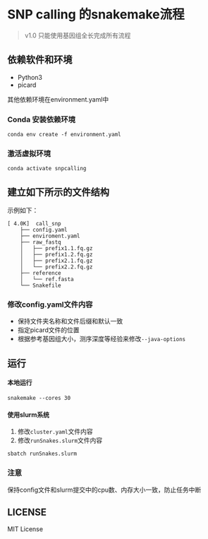 # SNP calling 的snakemake流程

> v1.0 只能使用基因组全长完成所有流程

## 依赖软件和环境

- Python3
- picard

其他依赖环境在environment.yaml中

### Conda 安装依赖环境

```
conda env create -f environment.yaml
```

### 激活虚拟环境

```
conda activate snpcalling
```

## 建立如下所示的文件结构

示例如下：
```
[ 4.0K]  call_snp
    ├── config.yaml
    ├── enviroment.yaml
    ├── raw_fastq
    │   ├── prefix1.1.fq.gz
    │   ├── prefix1.2.fq.gz
    │   ├── prefix2.1.fq.gz
    │   └── prefix2.2.fq.gz
    ├── reference
    │   └── ref.fasta
    └── Snakefile
```

### 修改config.yaml文件内容

- 保持文件夹名称和文件后缀和默认一致
- 指定picard文件的位置
- 根据参考基因组大小，测序深度等经验来修改`--java-options`

## 运行

#### 本地运行

```
snakemake --cores 30
```

#### 使用slurm系统

1. 修改`cluster.yaml`文件内容
2. 修改`runSnakes.slurm`文件内容

```
sbatch runSnakes.slurm
```

### 注意

保持config文件和slurm提交中的cpu数、内存大小一致，防止任务中断

## LICENSE
MIT License
